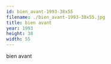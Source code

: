 ```yaml
---
id: bien_avant-1993-38x55
filename: ./bien_avant-1993-38x55.jpg
title: bien avant
year: 1993
height: 38
width: 55
---
```


bien avant
